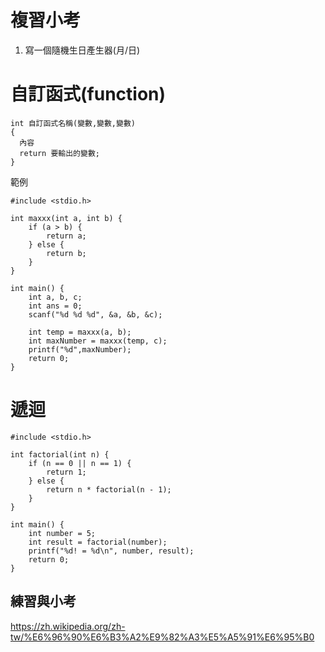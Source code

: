 # 複習小考
1. 寫一個隨機生日產生器(月/日)
# 自訂函式(function)
```c=
int 自訂函式名稱(變數,變數,變數)
{
  內容
  return 要輸出的變數;
}
```
範例
```c=
#include <stdio.h>

int maxxx(int a, int b) {
    if (a > b) {
        return a;
    } else {
        return b;
    }
}

int main() {
    int a, b, c;
    int ans = 0;
    scanf("%d %d %d", &a, &b, &c);

    int temp = maxxx(a, b);
    int maxNumber = maxxx(temp, c);
    printf("%d",maxNumber);
    return 0;
}
```
# 遞迴
```c=
#include <stdio.h>

int factorial(int n) {
    if (n == 0 || n == 1) {
        return 1;
    } else {
        return n * factorial(n - 1);
    }
}

int main() {
    int number = 5;
    int result = factorial(number);
    printf("%d! = %d\n", number, result);
    return 0;
}
```

## 練習與小考
https://zh.wikipedia.org/zh-tw/%E6%96%90%E6%B3%A2%E9%82%A3%E5%A5%91%E6%95%B0
